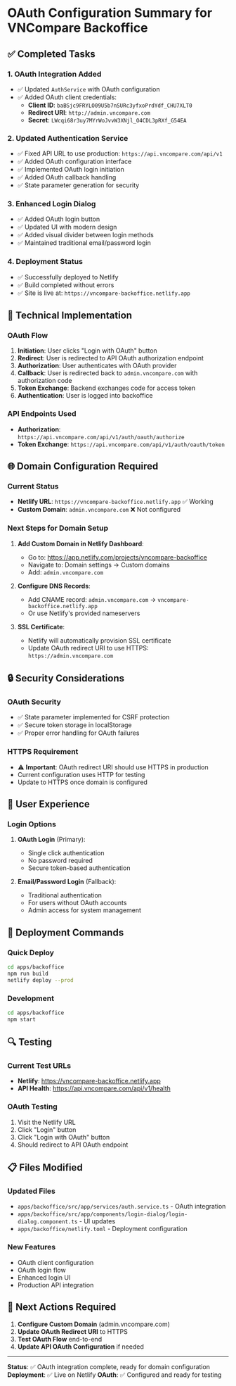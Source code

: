# OAuth Configuration Summary for VNCompare Backoffice

## ✅ **Completed Tasks**

### 1. **OAuth Integration Added**

- ✅ Updated `AuthService` with OAuth configuration
- ✅ Added OAuth client credentials:
  - **Client ID**: `baBSjc9FRYLO09U5b7nSURc3yfxoPrdYdf_CHU7XLT0`
  - **Redirect URI**: `http://admin.vncompare.com`
  - **Secret**: `LWcqi68r3uy7MYrWoJvvW3XNjl_O4CDL3pRXf_G54EA`

### 2. **Updated Authentication Service**

- ✅ Fixed API URL to use production: `https://api.vncompare.com/api/v1`
- ✅ Added OAuth configuration interface
- ✅ Implemented OAuth login initiation
- ✅ Added OAuth callback handling
- ✅ State parameter generation for security

### 3. **Enhanced Login Dialog**

- ✅ Added OAuth login button
- ✅ Updated UI with modern design
- ✅ Added visual divider between login methods
- ✅ Maintained traditional email/password login

### 4. **Deployment Status**

- ✅ Successfully deployed to Netlify
- ✅ Build completed without errors
- ✅ Site is live at: `https://vncompare-backoffice.netlify.app`

## 🔧 **Technical Implementation**

### OAuth Flow

1. **Initiation**: User clicks "Login with OAuth" button
2. **Redirect**: User is redirected to API OAuth authorization endpoint
3. **Authorization**: User authenticates with OAuth provider
4. **Callback**: User is redirected back to `admin.vncompare.com` with authorization code
5. **Token Exchange**: Backend exchanges code for access token
6. **Authentication**: User is logged into backoffice

### API Endpoints Used

- **Authorization**: `https://api.vncompare.com/api/v1/auth/oauth/authorize`
- **Token Exchange**: `https://api.vncompare.com/api/v1/auth/oauth/token`

## 🌐 **Domain Configuration Required**

### Current Status

- **Netlify URL**: `https://vncompare-backoffice.netlify.app` ✅ Working
- **Custom Domain**: `admin.vncompare.com` ❌ Not configured

### Next Steps for Domain Setup

1. **Add Custom Domain in Netlify Dashboard**:
   - Go to: https://app.netlify.com/projects/vncompare-backoffice
   - Navigate to: Domain settings → Custom domains
   - Add: `admin.vncompare.com`

2. **Configure DNS Records**:
   - Add CNAME record: `admin.vncompare.com` → `vncompare-backoffice.netlify.app`
   - Or use Netlify's provided nameservers

3. **SSL Certificate**:
   - Netlify will automatically provision SSL certificate
   - Update OAuth redirect URI to use HTTPS: `https://admin.vncompare.com`

## 🔒 **Security Considerations**

### OAuth Security

- ✅ State parameter implemented for CSRF protection
- ✅ Secure token storage in localStorage
- ✅ Proper error handling for OAuth failures

### HTTPS Requirement

- ⚠️ **Important**: OAuth redirect URI should use HTTPS in production
- Current configuration uses HTTP for testing
- Update to HTTPS once domain is configured

## 📱 **User Experience**

### Login Options

1. **OAuth Login** (Primary):
   - Single click authentication
   - No password required
   - Secure token-based authentication

2. **Email/Password Login** (Fallback):
   - Traditional authentication
   - For users without OAuth accounts
   - Admin access for system management

## 🚀 **Deployment Commands**

### Quick Deploy

```bash
cd apps/backoffice
npm run build
netlify deploy --prod
```

### Development

```bash
cd apps/backoffice
npm start
```

## 🔍 **Testing**

### Current Test URLs

- **Netlify**: https://vncompare-backoffice.netlify.app
- **API Health**: https://api.vncompare.com/api/v1/health

### OAuth Testing

1. Visit the Netlify URL
2. Click "Login" button
3. Click "Login with OAuth" button
4. Should redirect to API OAuth endpoint

## 📋 **Files Modified**

### Updated Files

- `apps/backoffice/src/app/services/auth.service.ts` - OAuth integration
- `apps/backoffice/src/app/components/login-dialog/login-dialog.component.ts` - UI updates
- `apps/backoffice/netlify.toml` - Deployment configuration

### New Features

- OAuth client configuration
- OAuth login flow
- Enhanced login UI
- Production API integration

## 🎯 **Next Actions Required**

1. **Configure Custom Domain** (admin.vncompare.com)
2. **Update OAuth Redirect URI** to HTTPS
3. **Test OAuth Flow** end-to-end
4. **Update API OAuth Configuration** if needed

---

**Status**: ✅ OAuth integration complete, ready for domain configuration
**Deployment**: ✅ Live on Netlify
**OAuth**: ✅ Configured and ready for testing

